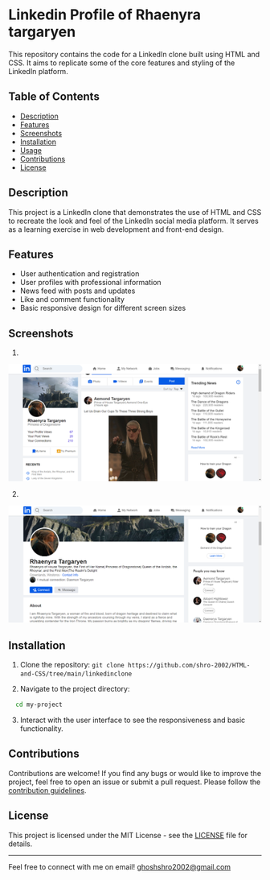 # Linkedin Profile of Rhaenyra targaryen 

This repository contains the code for a LinkedIn clone built using HTML and CSS. It aims to replicate some of the core features and styling of the LinkedIn platform.






## Table of Contents
- [Description](#description)
- [Features](#features)
- [Screenshots](#screenshots)
- [Installation](#installation)
- [Usage](#usage)
- [Contributions](#contributions)
- [License](#license)

## Description

This project is a LinkedIn clone that demonstrates the use of HTML and CSS to recreate the look and feel of the LinkedIn social media platform. It serves as a learning exercise in web development and front-end design.

## Features

- User authentication and registration
- User profiles with professional information
- News feed with posts and updates
- Like and comment functionality
- Basic responsive design for different screen sizes


## Screenshots

1. 

![Home page](images/screenshot1.png)

2. 

![Profile page](images/screenshot2.png)


## Installation

1. Clone the repository:
`git clone https://github.com/shro-2002/HTML-and-CSS/tree/main/linkedinclone`

2. Navigate to the project directory:
```bash
  cd my-project
```
3. Interact with the user interface to see the responsiveness and basic functionality.
    

## Contributions

Contributions are welcome! If you find any bugs or would like to improve the project, feel free to open an issue or submit a pull request. Please follow the [contribution guidelines](CONTRIBUTING.md).

## License

This project is licensed under the MIT License - see the [LICENSE](LICENSE) file for details.

---



Feel free to connect with me on email! ghoshshro2002@gmail.com
